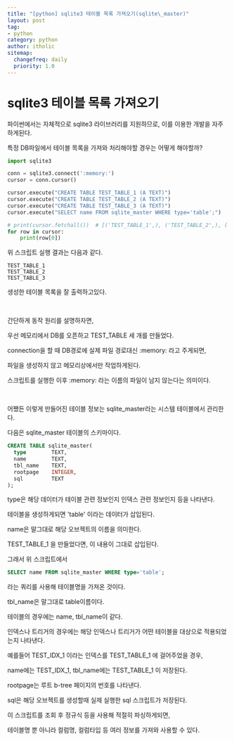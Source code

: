 ```yaml
---
title: "[python] sqlite3 테이블 목록 가져오기(sqlite\_master)"
layout: post
tag:
- python
category: python
author: itholic
sitemap:
  changefreq: daily
  priority: 1.0
---
```


# sqlite3 테이블 목록 가져오기

파이썬에서는 자체적으로 sqlite3 라이브러리를 지원하므로, 이를 이용한 개발을 자주 하게된다.

특정 DB파일에서 테이블 목록을 가져와 처리해야할 경우는 어떻게 해야할까?

```python
import sqlite3

conn = sqlite3.connect(':memory:')
cursor = conn.cursor()

cursor.execute("CREATE TABLE TEST_TABLE_1 (A TEXT)")
cursor.execute("CREATE TABLE TEST_TABLE_2 (A TEXT)")
cursor.execute("CREATE TABLE TEST_TABLE_3 (A TEXT)")
cursor.execute("SELECT name FROM sqlite_master WHERE type='table';")

# print(cursor.fetchall())  # [('TEST_TABLE_1',), ('TEST_TABLE_2',), ('TEST_TABLE_3',)]
for row in cursor:
    print(row[0])
```

위 스크립트 실행 결과는 다음과 같다.

```
TEST_TABLE_1
TEST_TABLE_2
TEST_TABLE_3
```

생성한 테이블 목록을 잘 출력하고있다.

<br/>

간단하게 동작 원리를 설명하자면,

우선 메모리에서 DB를 오픈하고 TEST\_TABLE 세 개를 만들었다.

connection을 할 때 DB경로에 실제 파일 경로대신 :memory: 라고 주게되면, 

파일을 생성하지 않고 메모리상에서만 작업하게된다.

스크립트를 실행한 이후 :memory: 라는 이름의 파일이 남지 않는다는 의미이다.

<br/>

어쨌든 이렇게 만들어진 테이블 정보는 sqlite\_master라는 시스템 테이블에서 관리한다.

다음은 sqlite\_master 테이블의 스키마이다.

```sql
CREATE TABLE sqlite_master(
  type        TEXT,
  name        TEXT,
  tbl_name    TEXT,
  rootpage    INTEGER,
  sql         TEXT
);
```

type은 해당 데이터가 테이블 관련 정보인지 인덱스 관련 정보인지 등을 나타낸다.

테이블을 생성하게되면 'table' 이라는 데이터가 삽입된다.

name은 말그대로 해당 오브젝트의 이름을 의미한다.

TEST\_TABLE\_1 을 만들었다면, 이 내용이 그대로 삽입된다.

그래서 위 스크립트에서 

```sql
SELECT name FROM sqlite_master WHERE type='table';
```

라는 쿼리를 사용해 테이블명을 가져온 것이다.

tbl\_name은 말그대로 table이름이다.

테이블의 경우에는 name, tbl\_name이 같다.

인덱스나 트리거의 경우에는 해당 인덱스나 트리거가 어떤 테이블을 대상으로 적용되었는지 나타낸다.

예를들어 TEST\_IDX\_1 이라는 인덱스를 TEST\_TABLE\_1 에 걸어주었을 경우,

name에는 TEST\_IDX\_1, tbl\_name에는 TEST\_TABLE\_1 이 저장된다.

rootpage는 루트 b-tree 페이지의 번호를 나타낸다.

sql은 해당 오브젝트를 생성할때 실제 실행한 sql 스크립트가 저장된다.

이 스크립트를 조회 후 정규식 등을 사용해 적절히 파싱하게되면,

테이블명 뿐 아니라 컬럼명, 컬럼타입 등 여러 정보를 가져와 사용할 수 있다.
